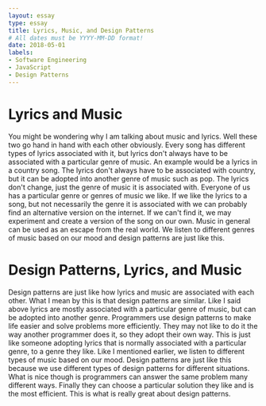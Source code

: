 ```yaml
---
layout: essay
type: essay
title: Lyrics, Music, and Design Patterns  
# All dates must be YYYY-MM-DD format!
date: 2018-05-01
labels: 
- Software Engineering 
- JavaScript
- Design Patterns
---
```

# Lyrics and Music 
You might be wondering why I am talking about music and lyrics. Well these two go hand in hand with each other obviously. Every song has different types of lyrics associated with it, but lyrics don't always have to be associated with a particular genre of music. An example would be a lyrics in a country song. The lyrics don't always have to be associated with country, but it can be adopted into another genre of music such as pop. The lyrics don't change, just the genre of music it is associated with. Everyone of us has a particular genre or genres of music we like. If we like the lyrics to a song, but not necessarily the genre it is associated with we can probably find an alternative version on the internet. If we can't find it, we may experiment and create a version of the song on our own. Music in general can be used as an escape from the real world. We listen to different genres of music based on our mood and design patterns are just like this. 

# Design Patterns, Lyrics, and Music
Design patterns are just like how lyrics and music are associated with each other. What I mean by this is that design patterns are similar. Like I said above lyrics are mostly associated with a particular genre of music, but can be adopted into another genre. Programmers use design patterns to make life easier and solve problems more efficiently. They may not like to do it the way another programmer does it, so they adopt their own way. This is just like someone adopting lyrics that is normally associated with a particular genre, to a genre they like. Like I mentioned earlier, we listen to different types of music based on our mood. Design patterns are just like this because we use different types of design patterns for different situations. What is nice though is programmers can answer the same problem many different ways. Finally they can choose a particular solution they like and is the most efficient. This is what is really great about design patterns. 
